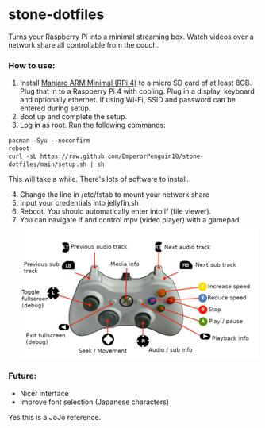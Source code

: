 # stone-dotfiles
Turns your Raspberry Pi into a minimal streaming box. Watch videos over a network share all controllable from the couch.

### How to use:
1. Install [Manjaro ARM Minimal (RPi 4)](https://manjaro.org/download/) to a micro SD card of at least 8GB. Plug that in to a Raspberry Pi 4 with cooling. Plug in a display, keyboard and optionally ethernet. If using Wi-Fi, SSID and password can be entered during setup.
2. Boot up and complete the setup.
3. Log in as root. Run the following commands:
```
pacman -Syu --noconfirm
reboot
curl -sL https://raw.github.com/EmperorPenguin18/stone-dotfiles/main/setup.sh | sh
```
This will take a while. There's lots of software to install.

4. Change the line in /etc/fstab to mount your network share
5. Input your credentials into jellyfin.sh
6. Reboot. You should automatically enter into lf (file viewer).
7. You can navigate lf and control mpv (video player) with a gamepad.
![alt text](https://raw.githubusercontent.com/EmperorPenguin18/stone-dotfiles/main/diagram.png)

### Future:
- Nicer interface
- Improve font selection (Japanese characters)

Yes this is a JoJo reference.
